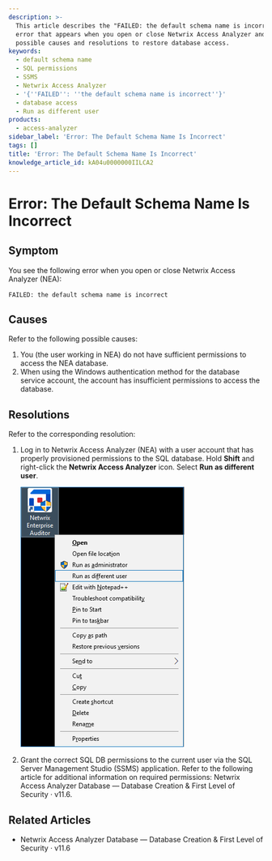 ```yaml
---
description: >-
  This article describes the "FAILED: the default schema name is incorrect"
  error that appears when you open or close Netwrix Access Analyzer and provides
  possible causes and resolutions to restore database access.
keywords:
  - default schema name
  - SQL permissions
  - SSMS
  - Netwrix Access Analyzer
  - '{''FAILED'': ''the default schema name is incorrect''}'
  - database access
  - Run as different user
products:
  - access-analyzer
sidebar_label: 'Error: The Default Schema Name Is Incorrect'
tags: []
title: 'Error: The Default Schema Name Is Incorrect'
knowledge_article_id: kA04u0000000IILCA2
---
```


# Error: The Default Schema Name Is Incorrect

## Symptom

You see the following error when you open or close Netwrix Access Analyzer (NEA):

```
FAILED: the default schema name is incorrect
```

## Causes

Refer to the following possible causes:

1. You (the user working in NEA) do not have sufficient permissions to access the NEA database.
2. When using the Windows authentication method for the database service account, the account has insufficient permissions to access the database.

## Resolutions

Refer to the corresponding resolution:

1. Log in to Netwrix Access Analyzer (NEA) with a user account that has properly provisioned permissions to the SQL database. Hold **Shift** and right-click the **Netwrix Access Analyzer** icon. Select **Run as different user**.

   ![Netwrix Access Analyzer Run as different user](images/ka0Qk0000006PDR_0EMQk000007SBir.png)

2. Grant the correct SQL DB permissions to the current user via the SQL Server Management Studio (SSMS) application. Refer to the following article for additional information on required permissions: Netwrix Access Analyzer Database — Database Creation & First Level of Security · v11.6.

## Related Articles

- Netwrix Access Analyzer Database — Database Creation & First Level of Security · v11.6
